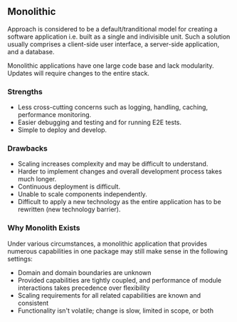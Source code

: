 ## Monolithic

Approach is considered to be a default/tranditional model for creating a software application i.e. built as a single and indivisible unit. Such a solution usually comprises a client-side user interface, a server-side application, and a database.

Monolithic applications have one large code base and lack modularity. Updates will require changes to the entire stack.

### Strengths

- Less cross-cutting concerns such as logging, handling, caching, performance monitoring.
- Easier debugging and testing and for running E2E tests.
- Simple to deploy and develop.

### Drawbacks

- Scaling increases complexity and may be difficult to understand.
- Harder to implement changes and overall development process takes much longer.
- Continuous deployment is difficult.
- Unable to scale components independently.
- Difficult to apply a new technology as the entire application has to be rewritten (new technology barrier).

### Why Monolith Exists

Under various circumstances, a monolithic application that provides numerous capabilities in one package may still make sense in the following settings:

- Domain and domain boundaries are unknown
- Provided capabilities are tightly coupled, and performance of module interactions takes precedence over flexibility
- Scaling requirements for all related capabilities are known and consistent
- Functionality isn't volatile; change is slow, limited in scope, or both
